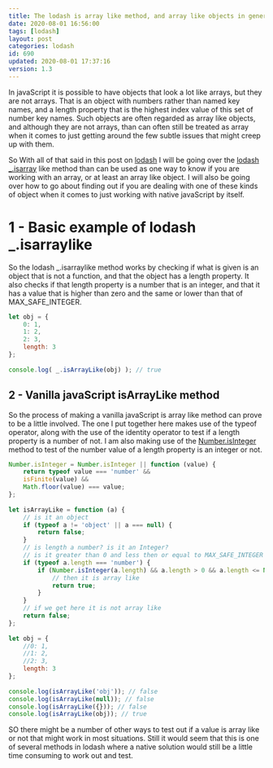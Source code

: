 ```yaml
---
title: The lodash is array like method, and array like objects in general
date: 2020-08-01 16:56:00
tags: [lodash]
layout: post
categories: lodash
id: 690
updated: 2020-08-01 17:37:16
version: 1.3
---
```


In javaScript it is possible to have objects that look a lot like arrays, but they are not arrays. That is an object with numbers rather than named key names, and a length property that is the highest index value of this set of number key names. Such objects are often regarded as array like objects, and although they are not arrays, than can often still be treated as array when it comes to just getting around the few subtle issues that might creep up with them.

So With all of that said in this post on [lodash](https://lodash.com/) I will be going over the [lodash \_.isarray](https://lodash.com/docs/4.17.15#isArrayLike) like method than can be used as one way to know if you are working with an array, or at least an array like object. I will also be going over how to go about finding out if you are dealing with one of these kinds of object when it comes to just working with native javaScript by itself.

<!-- more -->

# 1 - Basic example of lodash \_.isarraylike

So the lodash \_.isarraylike method works by checking if what is given is an object that is not a function, and that the object has a length property. It also checks if that length property is a number that is an integer, and that it has a value that is higher than zero and the same or lower than that of MAX_SAFE_INTEGER.

```js
let obj = {
    0: 1,
    1: 2,
    2: 3,
    length: 3
};
 
console.log( _.isArrayLike(obj) ); // true
```

## 2 - Vanilla javaScript isArrayLike method

So the process of making a vanilla javaScript is array like method can prove to be a little involved. The one I put together here makes use of the typeof operator, along with the use of the identity operator to test if a length property is a number of not. I am also making use of the [Number.isInteger](https://developer.mozilla.org/en-US/docs/Web/JavaScript/Reference/Global_Objects/Number/isInteger) method to test of the number value of a length property is an integer or not.

```js
Number.isInteger = Number.isInteger || function (value) {
    return typeof value === 'number' &&
    isFinite(value) &&
    Math.floor(value) === value;
};
 
let isArrayLike = function (a) {
    // is it an object
    if (typeof a != 'object' || a === null) {
        return false;
    }
    // is length a number? is it an Integer?
    // is it greater than 0 and less then or equal to MAX_SAFE_INTEGER
    if (typeof a.length === 'number') {
        if (Number.isInteger(a.length) && a.length > 0 && a.length <= Number.MAX_SAFE_INTEGER) {
            // then it is array like
            return true;
        }
    }
    // if we get here it is not array like
    return false;
};
 
let obj = {
    //0: 1,
    //1: 2,
    //2: 3,
    length: 3
};
 
console.log(isArrayLike('obj')); // false
console.log(isArrayLike(null)); // false
console.log(isArrayLike({})); // false
console.log(isArrayLike(obj)); // true
```

SO there might be a number of other ways to test out if a value is array like or not that might work in most situations. Still it would seem that this is one of several methods in lodash where a native solution would still be a little time consuming to work out and test.